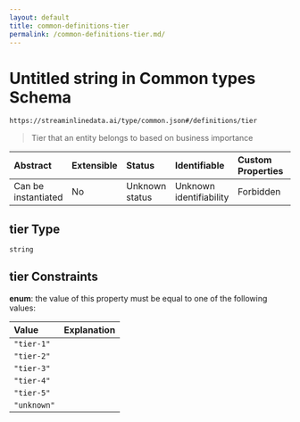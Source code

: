 ```yaml
---
layout: default
title: common-definitions-tier
permalink: /common-definitions-tier.md/
---
```

# Untitled string in Common types Schema

```txt
https://streaminlinedata.ai/type/common.json#/definitions/tier
```



> Tier that an entity belongs to based on business importance

| Abstract            | Extensible | Status         | Identifiable            | Custom Properties | Additional Properties | Access Restrictions | Defined In                                                |
| :------------------ | :--------- | :------------- | :---------------------- | :---------------- | :-------------------- | :------------------ | :-------------------------------------------------------- |
| Can be instantiated | No         | Unknown status | Unknown identifiability | Forbidden         | Allowed               | none                | [common.json*](common.md "open original schema") |

## tier Type

`string`

## tier Constraints

**enum**: the value of this property must be equal to one of the following values:

| Value       | Explanation |
| :---------- | :---------- |
| `"tier-1"`  |             |
| `"tier-2"`  |             |
| `"tier-3"`  |             |
| `"tier-4"`  |             |
| `"tier-5"`  |             |
| `"unknown"` |             |
